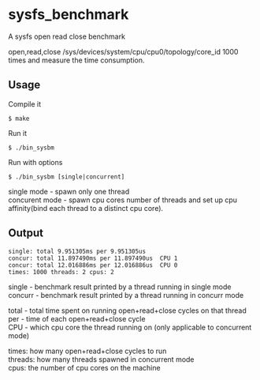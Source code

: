 # sysfs_benchmark
A sysfs open read close benchmark

open,read,close /sys/devices/system/cpu/cpu0/topology/core_id 1000 times and measure the time consumption.

## Usage

Compile it

```
$ make
```

Run it

```
$ ./bin_sysbm
```

Run with options

```
$ ./bin_sysbm [single|concurrent]
```

single mode - spawn only one thread  
concurent mode - spawn cpu cores number of threads and set up cpu affinity(bind each thread to a distinct cpu core).

## Output

```
single: total 9.951305ms per 9.951305us
concur: total 11.897490ms per 11.897490us  CPU 1
concur: total 12.016886ms per 12.016886us  CPU 0
times: 1000 threads: 2 cpus: 2
```

single - benchmark result printed by a thread running in single mode  
concurr - benchmark result printed by a thread running in concurr mode

total - total time spent on running open+read+close cycles on that thread  
per - time of each open+read+close cycle  
CPU - which cpu core the thread running on (only applicable to concurrent mode)

times: how many open+read+close cycles to run  
threads: how many threads spawned in concurrent mode  
cpus: the number of cpu cores on the machine  
